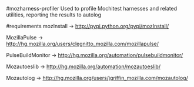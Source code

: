 #mozharness-profiler
Used to profile Mochitest harnesses and related utilities, reporting the results to autolog

#requirements
mozInstall -> http://pypi.python.org/pypi/mozInstall/

MozillaPulse -> http://hg.mozilla.org/users/clegnitto_mozilla.com/mozillapulse/ 

PulseBuildMonitor -> http://hg.mozilla.org/automation/pulsebuildmonitor/

Mozautoeslib -> http://hg.mozilla.org/automation/mozautoeslib/

Mozautolog -> http://hg.mozilla.org/users/jgriffin_mozilla.com/mozautolog/
